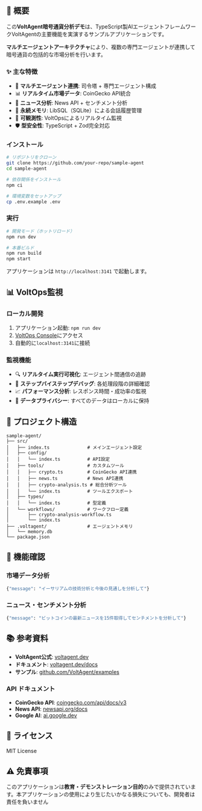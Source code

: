 ## 🎯 概要

この**VoltAgent暗号通貨分析デモ**は、TypeScript製AIエージェントフレームワークVoltAgentの主要機能を実演するサンプルアプリケーションです。

**マルチエージェントアーキテクチャ**により、複数の専門エージェントが連携して暗号通貨の包括的な市場分析を行います。

### ✨ 主な特徴

- 🤖 **マルチエージェント連携**: 司令塔 + 専門エージェント構成
- 📊 **リアルタイム市場データ**: CoinGecko API統合
- 📰 **ニュース分析**: News API + センチメント分析
- 🧠 **永続メモリ**: LibSQL（SQLite）による会話履歴管理
- 👀 **可観測性**: VoltOpsによるリアルタイム監視
- 🛡️ **型安全性**: TypeScript + Zod完全対応


### インストール

```bash
# リポジトリをクローン
git clone https://github.com/your-repo/sample-agent
cd sample-agent

# 依存関係をインストール
npm ci

# 環境変数をセットアップ
cp .env.example .env
```

### 実行

```bash
# 開発モード（ホットリロード）
npm run dev

# 本番ビルド
npm run build
npm start
```

アプリケーションは `http://localhost:3141` で起動します。

## 📊 VoltOps監視

### ローカル開発

1. アプリケーション起動: `npm run dev`
2. [VoltOps Console](https://console.voltagent.dev)にアクセス
3. 自動的に`localhost:3141`に接続

### 監視機能

- 🔍 **リアルタイム実行可視化**: エージェント間通信の追跡
- 🐛 **ステップバイステップデバッグ**: 各処理段階の詳細確認
- 📈 **パフォーマンス分析**: レスポンス時間・成功率の監視
- 💾 **データプライバシー**: すべてのデータはローカルに保持

## 📁 プロジェクト構造

```
sample-agent/
├── src/
│   ├── index.ts              # メインエージェント設定
│   ├── config/
│   │   └── index.ts          # API設定
│   ├── tools/                # カスタムツール
│   │   ├── crypto.ts         # CoinGecko API連携
│   │   ├── news.ts           # News API連携
│   │   ├── crypto-analysis.ts # 総合分析ツール
│   │   └── index.ts          # ツールエクスポート
│   ├── types/
│   │   └── index.ts          # 型定義
│   └── workflows/            # ワークフロー定義
│       ├── crypto-analysis-workflow.ts
│       └── index.ts
├── .voltagent/               # エージェントメモリ
│   └── memory.db
└── package.json
```

## 🧪 機能確認

### 市場データ分析

```bash
{"message": "イーサリアムの技術分析と今後の見通しを分析して"}
```

### ニュース・センチメント分析

```bash
{"message": "ビットコインの最新ニュースを15件取得してセンチメントを分析して"}
```

## 📚 参考資料

- **VoltAgent公式**: [voltagent.dev](https://voltagent.dev)
- **ドキュメント**: [voltagent.dev/docs](https://voltagent.dev/docs)
- **サンプル**: [github.com/VoltAgent/examples](https://github.com/VoltAgent/examples)

### API ドキュメント

- **CoinGecko API**: [coingecko.com/api/docs/v3](https://docs.coingecko.com/api/docs/v3)
- **News API**: [newsapi.org/docs](https://newsapi.org/docs)
- **Google AI**: [ai.google.dev](https://ai.google.dev)

## 📄 ライセンス

MIT License

## ⚠️ 免責事項

このアプリケーションは**教育・デモンストレーション目的**のみで提供されています。本アプリケーションの使用により生じたいかなる損失についても、開発者は責任を負いません